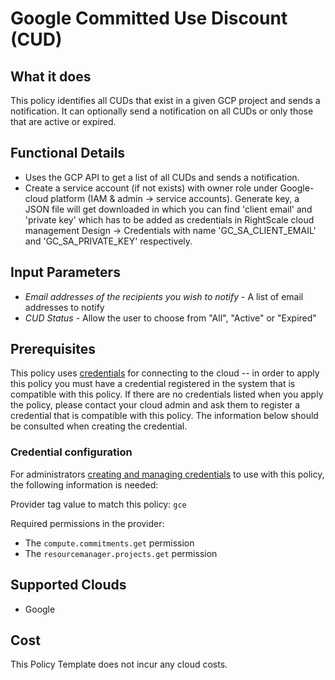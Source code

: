 # Google Committed Use Discount (CUD)

## What it does
This policy identifies all CUDs that exist in a given GCP project and sends a notification. It can optionally send a notification on all CUDs or only those that are active or expired.

## Functional Details

- Uses the GCP API to get a list of all CUDs and sends a notification.
- Create a service account (if not exists) with owner role under Google-cloud platform (IAM & admin -> service accounts). Generate key, a JSON file will get downloaded in which you can find 'client email' and 'private key' which has to be added as credentials in RightScale cloud management Design -> Credentials with name 'GC_SA_CLIENT_EMAIL' and 'GC_SA_PRIVATE_KEY' respectively.  

## Input Parameters

- *Email addresses of the recipients you wish to notify* - A list of email addresses to notify
- *CUD Status* - Allow the user to choose from "All", "Active" or "Expired"

## Prerequisites

This policy uses [credentials](https://docs.rightscale.com/policies/users/guides/credential_management.html) for connecting to the cloud -- in order to apply this policy you must have a credential registered in the system that is compatible with this policy. If there are no credentials listed when you apply the policy, please contact your cloud admin and ask them to register a credential that is compatible with this policy. The information below should be consulted when creating the credential.

### Credential configuration

For administrators [creating and managing credentials](https://docs.rightscale.com/policies/users/guides/credential_management.html) to use with this policy, the following information is needed:

Provider tag value to match this policy: `gce`

Required permissions in the provider:

- The `compute.commitments.get` permission
- The `resourcemanager.projects.get` permission

## Supported Clouds

- Google

## Cost

This Policy Template does not incur any cloud costs.
